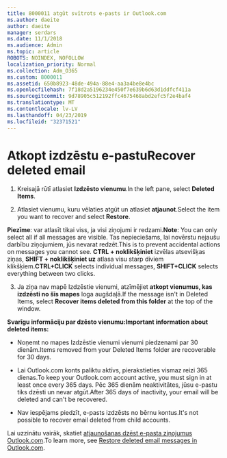 ```yaml
---
title: 8000011 atgūt svītrots e-pasts ir Outlook.com
ms.author: daeite
author: daeite
manager: serdars
ms.date: 11/1/2018
ms.audience: Admin
ms.topic: article
ROBOTS: NOINDEX, NOFOLLOW
localization_priority: Normal
ms.collection: Adm_O365
ms.custom: 8000011
ms.assetid: 650b8923-48de-494a-88e4-aa3a4be8e4bc
ms.openlocfilehash: 7f18d2a5196234e450f7e639b6d63d1ddfcf411a
ms.sourcegitcommit: 9d78905c512192ffc4675468abd2efc5f2e4baf4
ms.translationtype: MT
ms.contentlocale: lv-LV
ms.lasthandoff: 04/23/2019
ms.locfileid: "32371521"
---
```

# <a name="recover-deleted-email"></a><span data-ttu-id="74079-102">Atkopt izdzēstu e-pastu</span><span class="sxs-lookup"><span data-stu-id="74079-102">Recover deleted email</span></span>

1. <span data-ttu-id="74079-103">Kreisajā rūtī atlasiet **Izdzēsto vienumu**.</span><span class="sxs-lookup"><span data-stu-id="74079-103">In the left pane, select **Deleted Items**.</span></span> 
    
2. <span data-ttu-id="74079-104">Atlasiet vienumu, kuru vēlaties atgūt un atlasiet **atjaunot**.</span><span class="sxs-lookup"><span data-stu-id="74079-104">Select the item you want to recover and select **Restore**.</span></span> 
  
 <span data-ttu-id="74079-105">**Piezīme**: var atlasīt tikai viss, ja visi ziņojumi ir redzami.</span><span class="sxs-lookup"><span data-stu-id="74079-105">**Note**: You can only select all if all messages are visible.</span></span> <span data-ttu-id="74079-106">Tas nepieciešams, lai novērstu nejaušu darbību ziņojumiem, jūs nevarat redzēt.</span><span class="sxs-lookup"><span data-stu-id="74079-106">This is to prevent accidental actions on messages you cannot see.</span></span> <span data-ttu-id="74079-107">**CTRL + noklikšķiniet** izvēlas atsevišķas ziņas, **SHIFT + noklikšķiniet uz** atlasa visu starp diviem klikšķiem.</span><span class="sxs-lookup"><span data-stu-id="74079-107">**CTRL+CLICK** selects individual messages, **SHIFT+CLICK** selects everything between two clicks.</span></span> 
    
3. <span data-ttu-id="74079-108">Ja ziņa nav mapē Izdzēstie vienumi, atzīmējiet **atkopt vienumus, kas izdzēsti no šīs mapes** loga augšdaļā.</span><span class="sxs-lookup"><span data-stu-id="74079-108">If the message isn't in Deleted Items, select **Recover items deleted from this folder** at the top of the window.</span></span> 
    
 <span data-ttu-id="74079-109">**Svarīgu informāciju par dzēsto vienumu:**</span><span class="sxs-lookup"><span data-stu-id="74079-109">**Important information about deleted items:**</span></span>
  
- <span data-ttu-id="74079-110">Noņemt no mapes Izdzēstie vienumi vienumi piedzenami par 30 dienām.</span><span class="sxs-lookup"><span data-stu-id="74079-110">Items removed from your Deleted Items folder are recoverable for 30 days.</span></span>
    
- <span data-ttu-id="74079-111">Lai Outlook.com konts paliktu aktīvs, pierakstieties vismaz reizi 365 dienas.</span><span class="sxs-lookup"><span data-stu-id="74079-111">To keep your Outlook.com account active, you must sign in at least once every 365 days.</span></span> <span data-ttu-id="74079-112">Pēc 365 dienām neaktivitātes, jūsu e-pastu tiks dzēsti un nevar atgūt.</span><span class="sxs-lookup"><span data-stu-id="74079-112">After 365 days of inactivity, your email will be deleted and can't be recovered.</span></span>
    
- <span data-ttu-id="74079-113">Nav iespējams piedzīt, e-pasts izdzēsts no bērnu kontus.</span><span class="sxs-lookup"><span data-stu-id="74079-113">It's not possible to recover email deleted from child accounts.</span></span>
    
<span data-ttu-id="74079-114">Lai uzzinātu vairāk, skatiet [atjaunošanas dzēst e-pasta ziņojumus Outlook.com](https://go.microsoft.com/fwlink/p/?linkid=873117).</span><span class="sxs-lookup"><span data-stu-id="74079-114">To learn more, see [Restore deleted email messages in Outlook.com](https://go.microsoft.com/fwlink/p/?linkid=873117).</span></span>
  

